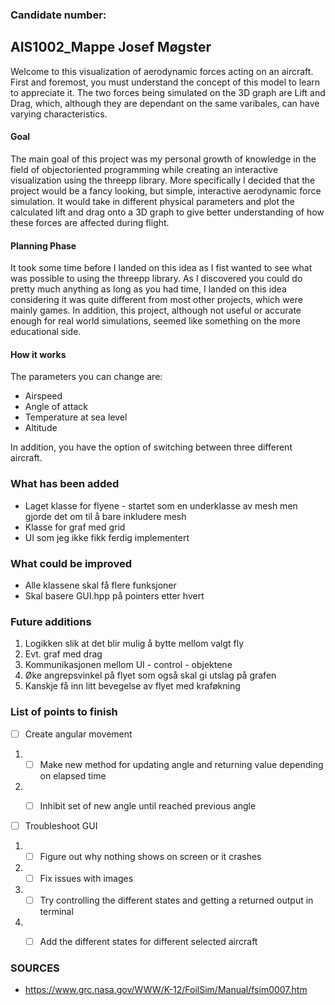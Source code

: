 ### Candidate number: 
## AIS1002_Mappe Josef Møgster

Welcome to this visualization of aerodynamic forces acting on an aircraft.
First and foremost, you must understand the concept of this model to learn to appreciate it.
The two forces being simulated on the 3D graph are Lift and Drag, which, although they are dependant on the same varibales,
can have varying characteristics.

#### Goal
The main goal of this project was my personal growth of knowledge in the field of
objectoriented programming while creating an interactive visualization using the threepp library.
More specifically I decided that the project would be a fancy looking, but simple,
interactive aerodynamic force simulation. It would take in different physical parameters and plot
the calculated lift and drag onto a 3D graph to give better understanding of how these forces are
affected during flight.

#### Planning Phase
It took some time before I landed on this idea as I fist wanted to see what was possible to
using the threepp library. As I discovered you could do pretty much anything as long as you had time,
I landed on this idea considering it was quite different from most other projects, which were mainly games.
In addition, this project, although not useful or accurate enough for real world simulations, seemed
like something on the more educational side.

#### How it works
The parameters you can change are:
- Airspeed
- Angle of attack
- Temperature at sea level
- Altitude

In addition, you have the option of switching between three different aircraft.


### What has been added

* Laget klasse for flyene - startet som en underklasse av mesh men gjorde det om til å bare inkludere mesh
* Klasse for graf med grid
* UI som jeg ikke fikk ferdig implementert

### What could be improved

- Alle klassene skal få flere funksjoner
- Skal basere GUI.hpp på pointers etter hvert

### Future additions

1. Logikken slik at det blir mulig å bytte mellom valgt fly
2. Evt. graf med drag
3. Kommunikasjonen mellom UI - control - objektene
4. Øke angrepsvinkel på flyet som også skal gi utslag på grafen
5. Kanskje få inn litt bevegelse av flyet med kraføkning

### List of points to finish
- [ ] Create angular movement
1. -[ ] Make new method for updating angle and returning value depending on elapsed time
2. -[ ] Inhibit set of new angle until reached previous angle


- [ ] Troubleshoot GUI
1. -[ ] Figure out why nothing shows on screen or it crashes
2. -[ ] Fix issues with images
3. -[ ] Try controlling the different states and getting a returned output in terminal
4. -[ ] Add the different states for different selected aircraft


### SOURCES

- https://www.grc.nasa.gov/WWW/K-12/FoilSim/Manual/fsim0007.htm